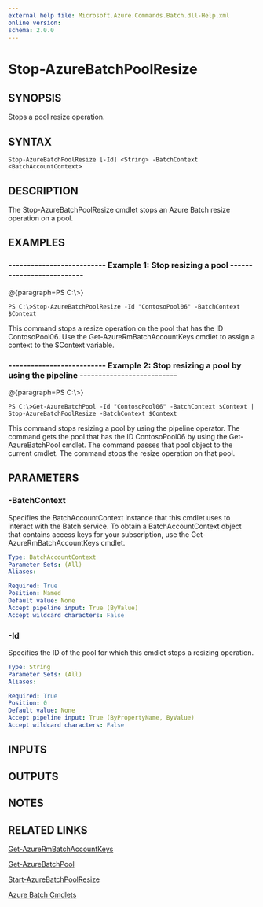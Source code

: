 ```yaml
---
external help file: Microsoft.Azure.Commands.Batch.dll-Help.xml
online version: 
schema: 2.0.0
---
```


# Stop-AzureBatchPoolResize
## SYNOPSIS
Stops a pool resize operation.

## SYNTAX

```
Stop-AzureBatchPoolResize [-Id] <String> -BatchContext <BatchAccountContext>
```

## DESCRIPTION
The Stop-AzureBatchPoolResize cmdlet stops an Azure Batch resize operation on a pool.

## EXAMPLES

### --------------------------  Example 1: Stop resizing a pool  --------------------------
@{paragraph=PS C:\\\>}

```
PS C:\>Stop-AzureBatchPoolResize -Id "ContosoPool06" -BatchContext $Context
```

This command stops a resize operation on the pool that has the ID ContosoPool06.
Use the Get-AzureRmBatchAccountKeys cmdlet to assign a context to the $Context variable.

### --------------------------  Example 2: Stop resizing a pool by using the pipeline  --------------------------
@{paragraph=PS C:\\\>}

```
PS C:\>Get-AzureBatchPool -Id "ContosoPool06" -BatchContext $Context | Stop-AzureBatchPoolResize -BatchContext $Context
```

This command stops resizing a pool by using the pipeline operator.
The command gets the pool that has the ID ContosoPool06 by using the Get-AzureBatchPool cmdlet.
The command passes that pool object to the current cmdlet.
The command stops the resize operation on that pool.

## PARAMETERS

### -BatchContext
Specifies the BatchAccountContext instance that this cmdlet uses to interact with the Batch service.
To obtain a BatchAccountContext object that contains access keys for your subscription, use the Get-AzureRmBatchAccountKeys cmdlet.

```yaml
Type: BatchAccountContext
Parameter Sets: (All)
Aliases: 

Required: True
Position: Named
Default value: None
Accept pipeline input: True (ByValue)
Accept wildcard characters: False
```

### -Id
Specifies the ID of the pool for which this cmdlet stops a resizing operation.

```yaml
Type: String
Parameter Sets: (All)
Aliases: 

Required: True
Position: 0
Default value: None
Accept pipeline input: True (ByPropertyName, ByValue)
Accept wildcard characters: False
```

## INPUTS

## OUTPUTS

## NOTES

## RELATED LINKS

[Get-AzureRmBatchAccountKeys]()

[Get-AzureBatchPool]()

[Start-AzureBatchPoolResize]()

[Azure Batch Cmdlets]()

